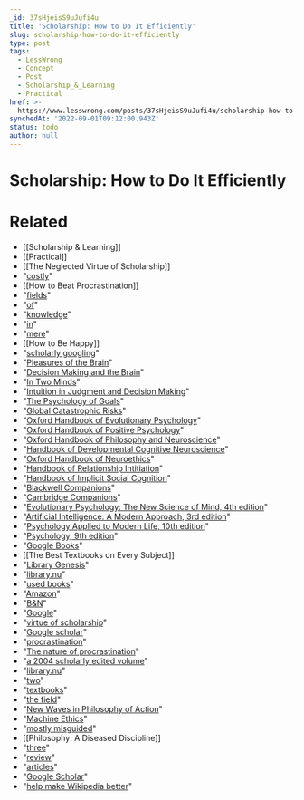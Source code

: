 ```yaml
---
_id: 37sHjeisS9uJufi4u
title: 'Scholarship: How to Do It Efficiently'
slug: scholarship-how-to-do-it-efficiently
type: post
tags:
  - LessWrong
  - Concept
  - Post
  - Scholarship_&_Learning
  - Practical
href: >-
  https://www.lesswrong.com/posts/37sHjeisS9uJufi4u/scholarship-how-to-do-it-efficiently
synchedAt: '2022-09-01T09:12:00.943Z'
status: todo
author: null
---
```


# Scholarship: How to Do It Efficiently


# Related

- [[Scholarship & Learning]]
- [[Practical]]
- [[The Neglected Virtue of Scholarship]]
- "[costly](/lw/4sn/costs_and_benefits_of_scholarship/)"
- [[How to Beat Procrastination]]
- "[fields](/lw/4z7/the_neuroscience_of_desire/)"
- "[of](/lw/3gv/statistical_prediction_rules_outperform_expert/)"
- "[knowledge](/lw/4yq/the_neuroscience_of_pleasure/)"
- "[in](/lw/59v/intuition_and_unconscious_learning/)"
- "[mere](/lw/531/how_you_make_judgments_the_elephant_and_its_rider/)"
- [[How to Be Happy]]
- "[scholarly googling](http://scholar.google.com/)"
- "[Pleasures of the Brain](http://www.amazon.com/Pleasures-Affective-Science-Morten-Kringelbach/dp/0195331028/ref=as_li_ss_tl?ie=UTF8&camp=1789&creative=390957&creativeASIN=0321928423&linkCode=as2&tag=lesswrong-20)"
- "[Decision Making and the Brain](http://www.amazon.com/Neuroeconomics-Decision-Paul-W-Glimcher/dp/0123741769/ref=as_li_ss_tl?ie=UTF8&camp=1789&creative=390957&creativeASIN=0321928423&linkCode=as2&tag=lesswrong-20)"
- "[In Two Minds](http://www.amazon.com/Two-Minds-Dual-Processes-Beyond/dp/0199230161/ref=as_li_ss_tl?ie=UTF8&camp=1789&creative=390957&creativeASIN=0321928423&linkCode=as2&tag=lesswrong-20)"
- "[Intuition in Judgment and Decision Making](http://www.amazon.com/Intuition-Judgment-Decision-Henning-Plessner/dp/0805857419/ref=as_li_ss_tl?ie=UTF8&camp=1789&creative=390957&creativeASIN=0321928423&linkCode=as2&tag=lesswrong-20)"
- "[The Psychology of Goals](http://www.amazon.com/Psychology-Goals-Gordon-Moskowitz-PhD/dp/1606230298/ref=as_li_ss_tl?ie=UTF8&camp=1789&creative=390957&creativeASIN=0321928423&linkCode=as2&tag=lesswrong-20)"
- "[Global Catastrophic Risks](http://www.amazon.com/Global-Catastrophic-Risks-Nick-Bostrom/dp/0198570503/ref=as_li_ss_tl?ie=UTF8&camp=1789&creative=390957&creativeASIN=0321928423&linkCode=as2&tag=lesswrong-20)"
- "[Oxford Handbook of Evolutionary Psychology](http://www.amazon.com/Oxford-Handbook-Evolutionary-Psychology-Library/dp/0198568304/ref=as_li_ss_tl?ie=UTF8&camp=1789&creative=390957&creativeASIN=0321928423&linkCode=as2&tag=lesswrong-20)"
- "[Oxford Handbook of Positive Psychology](http://www.amazon.com/Oxford-Handbook-Positive-Psychology-Library/dp/0195187245/ref=as_li_ss_tl?ie=UTF8&camp=1789&creative=390957&creativeASIN=0321928423&linkCode=as2&tag=lesswrong-20)"
- "[Oxford Handbook of Philosophy and Neuroscience](http://www.amazon.com/Oxford-Handbook-Philosophy-Neuroscience/dp/0195304780/ref=as_li_ss_tl?ie=UTF8&camp=1789&creative=390957&creativeASIN=0321928423&linkCode=as2&tag=lesswrong-20)"
- "[Handbook of Developmental Cognitive Neuroscience](http://www.amazon.com/Handbook-Developmental-Cognitive-Neuroscience-Charles/dp/0262141043/ref=as_li_ss_tl?ie=UTF8&camp=1789&creative=390957&creativeASIN=0321928423&linkCode=as2&tag=lesswrong-20)"
- "[Oxford Handbook of Neuroethics](http://www.amazon.com/Oxford-Handbook-Neuroethics-Library-Psychology/dp/0199570701/ref=as_li_ss_tl?ie=UTF8&camp=1789&creative=390957&creativeASIN=0321928423&linkCode=as2&tag=lesswrong-20)"
- "[Handbook of Relationship Intitiation](http://www.amazon.com/gp/product/0805861599/ref=as_li_ss_tl?ie=UTF8&camp=1789&creative=390957&creativeASIN=0321928423&linkCode=as2&tag=lesswrong-20)"
- "[Handbook of Implicit Social Cognition](http://www.amazon.com/Handbook-Implicit-Social-Cognition-Applications/dp/1606236733/ref=as_li_ss_tl?ie=UTF8&camp=1789&creative=390957&creativeASIN=0321928423&linkCode=as2&tag=lesswrong-20)"
- "[Blackwell Companions](http://www.amazon.com/s/ref=as_li_ss_tl?ie=UTF8&camp=1789&creative=390957&creativeASIN=0321928423&linkCode=as2&tag=lesswrong-20)"
- "[Cambridge Companions](http://cco.cambridge.org/collection?id=complete)"
- "[Evolutionary Psychology: The New Science of Mind, 4th edition](http://www.amazon.com/Evolutionary-Psychology-New-Science-Mind/dp/020501562X/ref=as_li_ss_tl?ie=UTF8&camp=1789&creative=390957&creativeASIN=0321928423&linkCode=as2&tag=lesswrong-20)"
- "[Artificial Intelligence: A Modern Approach, 3rd edition](http://www.amazon.com/Artificial-Intelligence-Modern-Approach-3rd/dp/0136042597/ref=as_li_ss_tl?ie=UTF8&camp=1789&creative=390957&creativeASIN=0321928423&linkCode=as2&tag=lesswrong-20)"
- "[Psychology Applied to Modern Life, 10th edition](http://www.amazon.com/Psychology-Applied-Modern-Life-Adjustment/dp/1111186634/ref=as_li_ss_tl?ie=UTF8&camp=1789&creative=390957&creativeASIN=0321928423&linkCode=as2&tag=lesswrong-20)"
- "[Psychology, 9th edition](http://www.amazon.com/Psychology-David-G-Myers/dp/1429215976/ref=as_li_ss_tl?ie=UTF8&camp=1789&creative=390957&creativeASIN=0321928423&linkCode=as2&tag=lesswrong-20)"
- "[Google Books](http://books.google.com/)"
- [[The Best Textbooks on Every Subject]]
- "[Library Genesis](http://gen.lib.rus.ec/)"
- "[library.nu](http://library.nu/)"
- "[used books](http://www.bookfinder.com/)"
- "[Amazon](http://www.amazon.com/kindle-store-ebooks-newspapers-blogs/b?ie=UTF8&node=133141011)"
- "[B&N](http://www.barnesandnoble.com/ebooks/index.asp)"
- "[Google](http://books.google.com/ebooks)"
- "[virtue of scholarship](http://yudkowsky.net/rational/virtues)"
- "[Google scholar](http://scholar.google.com/)"
- "[procrastination](http://scholar.google.com/scholar?q=procrastination&hl=en&btnG=Search&as_sdt=2001&as_sdtp=on)"
- "[The nature of procrastination](http://commonsenseatheism.com/wp-content/uploads/2011/02/Steel-The-Nature-of-Procrastination.pdf)"
- "[a 2004 scholarly edited volume](http://www.amazon.com/Attention-Action-Cognitive-Neuroscience-Behavioural/dp/1841693545/ref=as_li_ss_tl?ie=UTF8&camp=1789&creative=390957&creativeASIN=0321928423&linkCode=as2&tag=lesswrong-20)"
- "[library.nu](http://library.nu/search?q=attention%20in%20action)"
- "[two](http://www.amazon.com/Psychology-Applied-Modern-Life-Adjustment/dp/1111186634/ref=as_li_ss_tl?ie=UTF8&camp=1789&creative=390957&creativeASIN=0321928423&linkCode=as2&tag=lesswrong-20)"
- "[textbooks](http://www.amazon.com/Human-Adjustment--Psych-CD-ROM-Santrock/dp/0073111910/ref=as_li_ss_tl?ie=UTF8&camp=1789&creative=390957&creativeASIN=0321928423&linkCode=as2&tag=lesswrong-20)"
- "[the field](/lw/3nn/scientific_selfhelp_the_state_of_our_knowledge/)"
- "[New Waves in Philosophy of Action](http://www.amazon.com/Waves-Philosophy-Action-Jes%C3%BAs-Aguilar/dp/0230230601/ref=as_li_ss_tl?ie=UTF8&camp=1789&creative=390957&creativeASIN=0321928423&linkCode=as2&tag=lesswrong-20)"
- "[Machine Ethics](http://www.amazon.com/Machine-Ethics-Michael-Anderson/dp/0521112354/ref=as_li_ss_tl?ie=UTF8&camp=1789&creative=390957&creativeASIN=0321928423&linkCode=as2&tag=lesswrong-20)"
- "[mostly misguided](/lw/4ba/some_heuristics_for_evaluating_the_soundness_of/)"
- [[Philosophy: A Diseased Discipline]]
- "[three](http://commonsenseatheism.com/wp-content/uploads/2011/03/Camerer-Neuroeconomics-how-neuroscience-can-inform-economics.pdf)"
- "[review](http://commonsenseatheism.com/wp-content/uploads/2011/03/Sanfey-Neuroeconomics-cross-currents-in-research-on-decision-making.pdf)"
- "[articles](http://commonsenseatheism.com/wp-content/uploads/2011/03/Glimcher-Neuroeconomics-the-consilience-of-brain-and-decision.pdf)"
- "[Google Scholar](http://scholar.google.com/)"
- "[help make Wikipedia better](http://en.wikipedia.org/wiki/Wikipedia:Contributing_to_Wikipedia)"